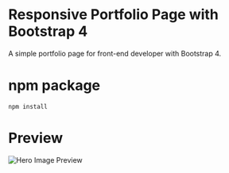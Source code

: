 # Responsive Portfolio Page with Bootstrap 4
A simple portfolio page for front-end developer with Bootstrap 4.

# npm package
```
npm install
```
# Preview
![Hero Image Preview](https://github.com/supermenkw/portfolio-template/blob/master/dist/responsive-preview.jpg)
